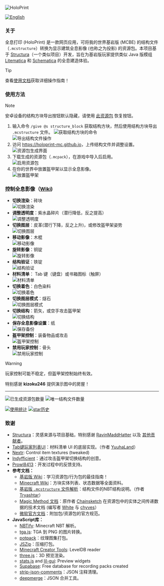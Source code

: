 ![HoloPrint](images/banner.png)

[![English](https://img.shields.io/badge/Language-English-blue)](README.md)
### 关于
全息打印 (HoloPrint) 是一款网页应用，可将我的世界基岩版 (MCBE) 的结构文件（`.mcstructure`）转换为显示建筑全息影像 (也称之为投影) 的资源包。本项目基于 [Structura](https://github.com/RavinMaddHatter/Structura)（一个类似项目）开发，旨在为基岩版玩家提供类似 Java 版模组 [Litematica](https://github.com/maruohon/litematica) 和 [Schematica](https://github.com/Lunatrius/Schematica) 的全息建造体验。

> [!TIP]
> 查看[使用文档](https://holoprint-mc.github.io/wiki/zh-cn)获取详细操作指南！

### 使用方法
> [!NOTE]
> 安卓设备的结构方块导出按钮默认隐藏，请使用 [此资源包](https://holoprint-mc.github.io/exportbutton) 恢复按钮。
1. 输入命令 `/give @s structure_block` 获取结构方块，然后使用结构方块导出 `.mcstructure` 文件。
![获取结构方块的命令](images/giveStructureBlockCommand.png)  
![导出结构文件操作](images/structureBlockExporting.png)
2. 访问 <https://holoprint-mc.github.io>，上传结构文件并调整设置。  
![资源包生成界面](images/packGenerationScreen.png)
3. 下载生成的资源包（`.mcpack`），在游戏中导入后启用。  
![启用资源包](images/resourcePackActive.png)
4. 在你的世界中放置盔甲架以显示全息影像。  
![放置盔甲架](images/placingArmourStand.gif)

### 控制全息影像（[Wiki](https://holoprint-mc.github.io/wiki/zh-cn/hologram-controls))
- **切换渲染**：砖块  
![切换渲染](images/togglingRendering.gif)
- **调整透明度**：紫水晶碎片（潜行降低，反之提高）  
![调整透明度](images/changingTransparency.gif)
- **切换图层**：皮革(潜行下降，反之上升)，或修改盔甲架姿势  
![切换图层](images/changingLayer.gif)
- **移动影像**：木棍  
![移动影像](images/movingHologram.gif)
- **旋转影像**：铜锭  
![旋转影像](images/rotatingHologram.gif)
- **结构验证**：铁锭  
![结构验证](images/validatingStructure.gif)
- **材料清单**： Tab 键（键盘）或书箱图标（触屏）  
![材料清单](images/materialList.gif)
- **切换着色**：白色染料  
![切换着色](images/togglingTint.gif)
- **切换图层模式**：燧石  
![切换图层模式](images/changingLayerMode.gif)
- **切换结构**：箭矢，或空手攻击盔甲架  
![切换结构](images/changingStructure.gif)
- **保存全息影像设置**：纸  
![保存备份](images/savingBackup.gif)
- **盔甲架控制**：装备物品或攻击  
![盔甲架控制](images/armourStandControls.gif)
- **禁用玩家控制**：骨头  
![禁用玩家控制](images/disablingPlayerControls.gif)
> [!WARNING]
> 玩家控制可能不稳定，但盔甲架控制始终有效。

特别感谢 **kizoku246** 提供演示图中的房屋！

---

![已生成资源包数量](https://img.shields.io/badge/dynamic/json?url=https://raw.githubusercontent.com/SuperLlama88888/holoprint-stats/main/dailyLogs.json&query=$[-1:]["pack_count"]&label=已生成资源包&color=#4C1)
![唯一结构文件数量](https://img.shields.io/badge/dynamic/json?url=https://raw.githubusercontent.com/SuperLlama88888/holoprint-stats/main/dailyLogs.json&query=$[-1:]["structure_count"]&label=唯一结构文件&color=#4C1)

[![使用统计](https://raw.githubusercontent.com/SuperLlama88888/holoprint-stats/main/usageGraph.png)](https://github.com/SuperLlama88888/holoprint-stats)
[![star历史](https://api.star-history.com/svg?repos=SuperLlama88888/HoloPrint&type=Date)](https://star-history.com/#SuperLlama88888/HoloPrint&Date)

### 致谢
- [Structura](https://github.com/RavinMaddHatter/Structura)：灵感来源与项目基础，特别感谢 [RavinMaddHatter](https://github.com/RavinMaddHatter) 以及 [其他贡献者](https://github.com/RavinMaddHatter/Structura/graphs/contributors)。
- [Tab键玩家列表UI](https://github.com/YuuhaLand/Tabkey_Playerlist_UI)：材料清单 UI 的底层实现。（作者 [YuuhaLand](https://github.com/YuuhaLand)）
- [Nextr](https://mcpedl.com/user/nextr): Control item textures (tweaked)
- [Indyfficient](https://www.youtube.com/@Indyfficient)：通过攻击盔甲架切换结构的创意。
- [Prowl8413](https://www.youtube.com/@Prowl8413)：开发过程中的反馈支持。
- **参考文档：**
  - [基岩版 Wiki](https://wiki.bedrock.dev)：学习资源包/行为包的最佳指南！
  - [Minecraft Wiki](https://minecraft.wiki)：方块实体列表、状态数据等全面资料。
  - [基岩版 `.mcstructure` 文件解析](https://gist.github.com/tryashtar/87ad9654305e5df686acab05cc4b6205)：结构文件的NBT结构说明。（作者 [Tryashtar](https://github.com/tryashtar)）
  - [Magic Method 文档](https://github.com/BedrockPlus/MagicMethodDocs)：原作者 [Chainsketch](https://www.youtube.com/@Chainsketch) 在资源包中的实体之间传递数据的技术文档 (编写者 [White](https://github.com/WhiteOnGitHub) 与 [chyves](https://github.com/notchyves)）
  - [微软官方文档](https://learn.microsoft.com/en-us/minecraft/creator/reference)：附加包/资源包的官方规范。
- **JavaScript库：**
  - [NBTify](https://github.com/Offroaders123/NBTify): Minecraft NBT 解析。
  - [tga.js](https://github.com/vthibault/tga.js): TGA 到 PNG 的图片转换。
  - [potpack](https://github.com/mapbox/potpack)：纹理图集打包。
  - [JSZip](https://github.com/Stuk/jszip)：压缩打包。
  - [Minecraft Creator Tools](https://github.com/Mojang/minecraft-creator-tools): LevelDB reader
  - [three.js](https://github.com/mrdoob/three.js)：3D 预览渲染。
  - [stats.js](https://github.com/mrdoob/stats.js) and [lil-gui](https://github.com/georgealways/lil-gui): Preview widgets
  - [Supabase](https://supabase.com): Free database for recording packs created
  - [strip-json-comments](https://github.com/sindresorhus/strip-json-comments)：JSON 注释清理。
  - [deepmerge](https://github.com/TehShrike/deepmerge)：JSON 合并工具。